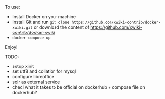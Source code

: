 To use:

* Install Docker on your machine
* Install Git and run `git clone https://github.com/xwiki-contrib/docker-xwiki.git` or download the content of https://github.com/xwiki-contrib/docker-xwiki
* `docker-compose up`

Enjoy!

TODO:
- setup xinit
- set utf8 and collation for mysql
- configure libreoffice
- solr as external service
- checl what it takes to be official on dockerhub + compose file on dockerhub?
